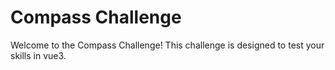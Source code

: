
# Compass Challenge

Welcome to the Compass Challenge! This challenge is designed to test your skills in vue3.